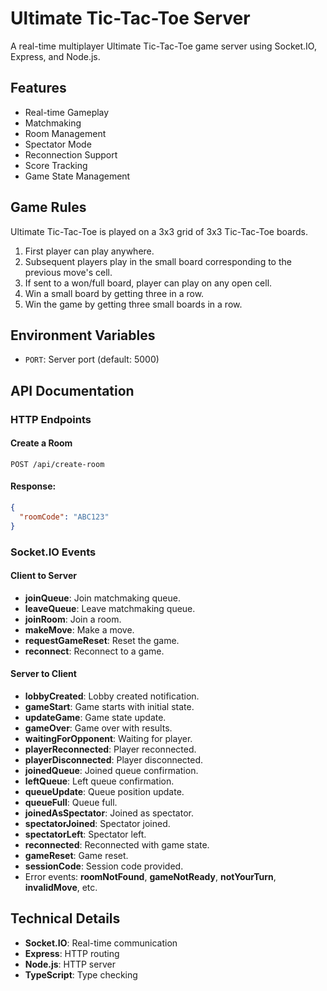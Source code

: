 # Ultimate Tic-Tac-Toe Server

A real-time multiplayer Ultimate Tic-Tac-Toe game server using Socket.IO, Express, and Node.js.

## Features

- Real-time Gameplay
- Matchmaking
- Room Management
- Spectator Mode
- Reconnection Support
- Score Tracking
- Game State Management

## Game Rules

Ultimate Tic-Tac-Toe is played on a 3x3 grid of 3x3 Tic-Tac-Toe boards.

1.  First player can play anywhere.
2.  Subsequent players play in the small board corresponding to the previous move's cell.
3.  If sent to a won/full board, player can play on any open cell.
4.  Win a small board by getting three in a row.
5.  Win the game by getting three small boards in a row.

## Environment Variables

- `PORT`: Server port (default: 5000)

## API Documentation

### HTTP Endpoints

#### Create a Room

```
POST /api/create-room
```

#### Response:

```json
{
  "roomCode": "ABC123"
}
```

### Socket.IO Events

#### Client to Server

- **joinQueue**: Join matchmaking queue.
- **leaveQueue**: Leave matchmaking queue.
- **joinRoom**: Join a room.
- **makeMove**: Make a move.
- **requestGameReset**: Reset the game.
- **reconnect**: Reconnect to a game.

#### Server to Client

- **lobbyCreated**: Lobby created notification.
- **gameStart**: Game starts with initial state.
- **updateGame**: Game state update.
- **gameOver**: Game over with results.
- **waitingForOpponent**: Waiting for player.
- **playerReconnected**: Player reconnected.
- **playerDisconnected**: Player disconnected.
- **joinedQueue**: Joined queue confirmation.
- **leftQueue**: Left queue confirmation.
- **queueUpdate**: Queue position update.
- **queueFull**: Queue full.
- **joinedAsSpectator**: Joined as spectator.
- **spectatorJoined**: Spectator joined.
- **spectatorLeft**: Spectator left.
- **reconnected**: Reconnected with game state.
- **gameReset**: Game reset.
- **sessionCode**: Session code provided.
- Error events: **roomNotFound**, **gameNotReady**, **notYourTurn**, **invalidMove**, etc.

## Technical Details

- **Socket.IO**: Real-time communication
- **Express**: HTTP routing
- **Node.js**: HTTP server
- **TypeScript**: Type checking
